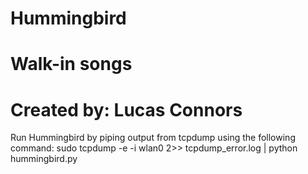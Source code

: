 # Hummingbird
# Walk-in songs
# Created by: Lucas Connors

Run Hummingbird by piping output from tcpdump using the following command:
	sudo tcpdump -e -i wlan0 2>> tcpdump_error.log | python hummingbird.py